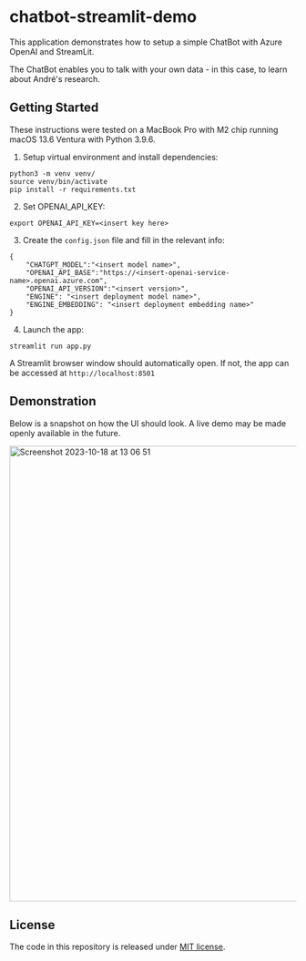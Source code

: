# chatbot-streamlit-demo

This application demonstrates how to setup a simple ChatBot with Azure OpenAI and StreamLit.

The ChatBot enables you to talk with your own data - in this case, to learn about André's research.

## Getting Started

These instructions were tested on a MacBook Pro with M2 chip running macOS 13.6 Ventura with Python 3.9.6.

1. Setup virtual environment and install dependencies:
```
python3 -m venv venv/
source venv/bin/activate
pip install -r requirements.txt
```

2. Set OPENAI_API_KEY:
```
export OPENAI_API_KEY=<insert key here>
```

3. Create the `config.json` file and fill in the relevant info:
```
{
    "CHATGPT_MODEL":"<insert model name>",
    "OPENAI_API_BASE":"https://<insert-openai-service-name>.openai.azure.com",
    "OPENAI_API_VERSION":"<insert version>",
    "ENGINE": "<insert deployment model name>",
    "ENGINE_EMBEDDING": "<insert deployment embedding name>"
}
```

4. Launch the app:
```
streamlit run app.py
```

A Streamlit browser window should automatically open. If not, the app can be accessed at `http://localhost:8501`

## Demonstration

Below is a snapshot on how the UI should look. A live demo may be made openly available in the future.

<img width="800" alt="Screenshot 2023-10-18 at 13 06 51" src="https://github.com/andreped/chatbot-streamlit-demo/assets/29090665/560ae794-089f-409a-9aaa-8f9c3e204c5e">

## License

The code in this repository is released under [MIT license](https://github.com/andreped/chatbot-streamlit-demo/blob/main/LICENSE).
